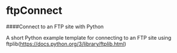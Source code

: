 # ftpConnect
####Connect to an FTP site with Python

A short Python example template for connecting to an FTP site using ftplib(https://docs.python.org/3/library/ftplib.html)
